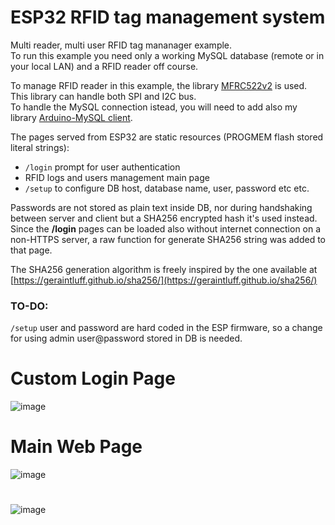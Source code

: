 # ESP32 RFID tag management system

Multi reader, multi user RFID tag mananager example.<br>
To run this example you need only a working MySQL database (remote or in your local LAN) and a RFID reader off course.

To manage RFID reader in this example, the library [MFRC522v2](https://github.com/OSSLibraries/Arduino_MFRC522v2) is used. This library can handle both SPI and I2C bus.<br>
To handle the MySQL connection istead, you will need to add also my library [Arduino-MySQL client](https://github.com/cotestatnt/Arduino-MySQL).

The pages served from ESP32 are static resources (PROGMEM flash stored literal strings):
  - `/login` prompt for user authentication
  - RFID logs and users management main page
  - `/setup` to configure DB host, database name, user, password etc etc.
  
Passwords are not stored as plain text inside DB, nor during handshaking between server and client but a SHA256 encrypted hash it's used instead. 
Since the **/login** pages can be loaded also without internet connection on a non-HTTPS server, a raw function for generate SHA256 string was added to that page. 

The SHA256 generation algorithm is freely inspired by the one available at [https://geraintluff.github.io/sha256/](https://geraintluff.github.io/sha256/)

### TO-DO:<br>
`/setup` user and password are hard coded in the ESP firmware, so a change for using admin user@password stored in DB is needed.

# Custom Login Page
![image](https://github.com/cotestatnt/esp-fs-webserver/assets/27758688/4a782808-c116-4e2a-a7dd-a87b636959ee)

# Main Web Page
![image](https://github.com/cotestatnt/esp-fs-webserver/assets/27758688/8dec7beb-aaa0-4d9d-ade1-409191cda4e6)

#

![image](https://github.com/cotestatnt/esp-fs-webserver/assets/27758688/7b6353b4-df83-4adb-8ac3-1d5a734f8ea6)



